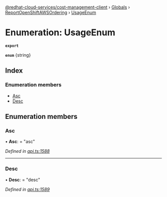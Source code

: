 [@redhat-cloud-services/cost-management-client](../README.md) › [Globals](../globals.md) › [ReportOpenShiftAWSOrdering](../modules/reportopenshiftawsordering.md) › [UsageEnum](reportopenshiftawsordering.usageenum.md)

# Enumeration: UsageEnum

**`export`** 

**`enum`** {string}

## Index

### Enumeration members

* [Asc](reportopenshiftawsordering.usageenum.md#asc)
* [Desc](reportopenshiftawsordering.usageenum.md#desc)

## Enumeration members

###  Asc

• **Asc**: = "asc"

*Defined in [api.ts:1588](https://github.com/RedHatInsights/javascript-clients/blob/master/packages/cost-management/api.ts#L1588)*

___

###  Desc

• **Desc**: = "desc"

*Defined in [api.ts:1589](https://github.com/RedHatInsights/javascript-clients/blob/master/packages/cost-management/api.ts#L1589)*
